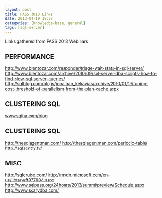 ```yaml
---
layout: post
title: PASS 2013 Links
date: 2013-08-19 18:07
categories: [knowledge-base, general]
tags: [sql-server]
---
```

Links gathered from PASS 2013 Webinars

PERFORMANCE
-----------------------
http://www.brentozar.com/responder/triage-wait-stats-in-sql-server/
http://www.brentozar.com/archive/2010/09/sql-server-dba-scripts-how-to-find-slow-sql-server-queries/
http://sqlblog.com/blogs/jonathan_kehayias/archive/2010/01/19/tuning-cost-threshold-of-parallelism-from-the-plan-cache.aspx

CLUSTERING SQL
-----------------------
www.sqlha.com/blog

CLUSTERING SQL
-----------------------
http://thesqlagentman.com/
http://thesqlagentman.com/periodic-table/
http://sqlsentry.tv/

MISC
-----------------------
http://sqlcruise.com/
http://msdn.microsoft.com/en-us/library/ff877884.aspx
http://www.sqlpass.org/24hours/2013/summitpreview/Schedule.aspx
http://www.scarydba.com/
